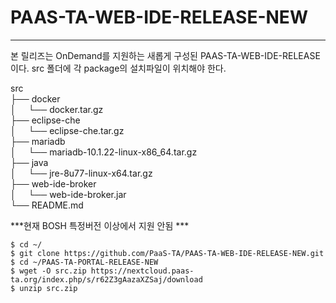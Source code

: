 # PAAS-TA-WEB-IDE-RELEASE-NEW

---
본 릴리즈는 OnDemand를 지원하는 새롭게 구성된 PAAS-TA-WEB-IDE-RELEASE이다.
src 폴더에 각 package의 설치파일이 위치해야 한다.

src <br>
├── docker <br>
│     └── docker.tar.gz <br>
├── eclipse-che <br>
│     └── eclipse-che.tar.gz <br>
├── mariadb <br>
│     └── mariadb-10.1.22-linux-x86_64.tar.gz <br>
├── java <br>
│     └── jre-8u77-linux-x64.tar.gz <br>
├── web-ide-broker <br>
│     └── web-ide-broker.jar <br>
└── README.md <br>


***현재 BOSH 특정버전 이상에서 지원 안됨 ***

```
$ cd ~/
$ git clone https://github.com/PaaS-TA/PAAS-TA-WEB-IDE-RELEASE-NEW.git
$ cd ~/PAAS-TA-PORTAL-RELEASE-NEW
$ wget -O src.zip https://nextcloud.paas-ta.org/index.php/s/r62Z3gAazaXZSaj/download
$ unzip src.zip
```
